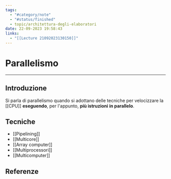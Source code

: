 ```yaml
---
tags:
  - "#category/note"
  - "#status/finished"
  - topic/architettura-degli-elaboratori
date: 22-09-2023 19:58:43
links:
  - "[[Lecture 21092023130150]]"
---
```

# Parallelismo
---
## Introduzione
Si parla di parallelismo quando si adottano delle tecniche per velocizzare la [[CPU]] **eseguendo**, per l'appunto, **più istruzioni in parallelo**.

## Tecniche
- [[Pipelining]]
- [[Multicore]]
- [[Array computer]]
- [[Multiprocessori]]
- [[Multicomputer]]

## Referenze